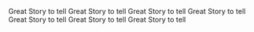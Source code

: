 Great Story to tell
Great Story to tell
Great Story to tell
Great Story to tell
Great Story to tell
Great Story to tell
Great Story to tell
